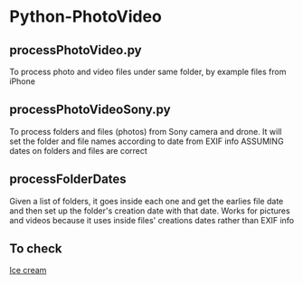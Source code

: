 # Python-PhotoVideo

## processPhotoVideo.py
To process photo and video files under same folder, by example files from iPhone

## processPhotoVideoSony.py
To process folders and files (photos) from Sony camera and drone.
It will set the folder and file names according to date from EXIF info
ASSUMING dates on folders and files are correct

## processFolderDates
Given a list of folders, it goes inside each one and get the earlies file date and then set up
the folder's creation date with that date.
Works for pictures and videos because it uses inside files' creations dates rather than EXIF info

## To check
[Ice cream](https://towardsdatascience.com/introducing-icecream-never-use-print-to-debug-your-python-code-again-d8f2e5719f8a)
